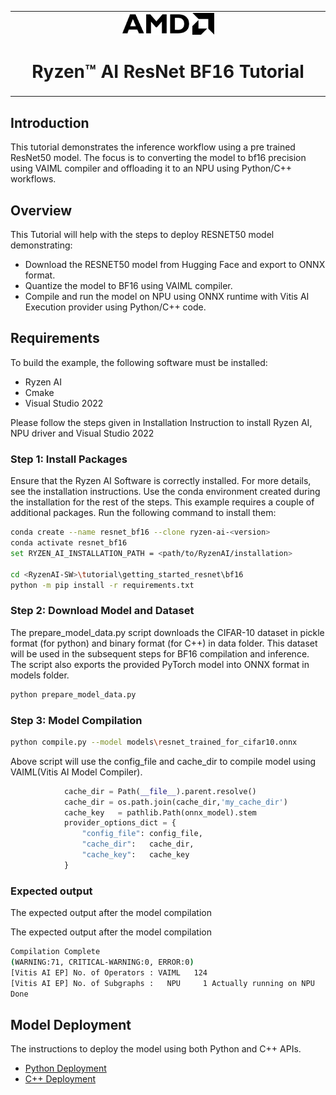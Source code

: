 <!-- Getting started with RESNET18_BF16 flow test with Python and C++ deployment -->
<table class="sphinxhide" width="100%">
 <tr width="100%">
    <td align="center"><img src="https://raw.githubusercontent.com/Xilinx/Image-Collateral/main/xilinx-logo.png" width="30%"/><h1> Ryzen™ AI ResNet BF16 Tutorial </h1>
    </td>
 </tr>
</table>

## Introduction

This tutorial demonstrates the inference workflow using a pre trained ResNet50 model. The focus is to converting the model to bf16 precision using VAIML compiler and offloading it to an NPU using Python/C++ workflows.

## Overview

This Tutorial will help with the steps to deploy RESNET50 model demonstrating:

- Download the RESNET50 model from Hugging Face and export to ONNX format.
- Quantize the model to BF16 using VAIML compiler.
- Compile and run the model on NPU using ONNX runtime with Vitis AI Execution provider using Python/C++ code.

## Requirements

To build the example, the following software must be installed:

- Ryzen AI
- Cmake
- Visual Studio 2022

Please follow the steps given in Installation Instruction to install Ryzen AI, NPU driver and Visual Studio 2022


### Step 1: Install Packages

Ensure that the Ryzen AI Software is correctly installed. For more details, see the installation instructions.
Use the conda environment created during the installation for the rest of the steps. This example requires a couple of additional packages. Run the following command to install them:

```bash
conda create --name resnet_bf16 --clone ryzen-ai-<version>
conda activate resnet_bf16
set RYZEN_AI_INSTALLATION_PATH = <path/to/RyzenAI/installation>

cd <RyzenAI-SW>\tutorial\getting_started_resnet\bf16
python -m pip install -r requirements.txt
```

###  Step 2: Download Model and Dataset

The prepare_model_data.py script downloads the CIFAR-10 dataset in pickle format (for python) and binary format (for C++) in data folder. This dataset will be used in the subsequent steps for BF16 compilation and inference. The script also exports the provided PyTorch model into ONNX format in models folder.

```bash
python prepare_model_data.py
```
### Step 3: Model Compilation

```bash
python compile.py --model models\resnet_trained_for_cifar10.onnx
```

Above script will use the config_file and cache_dir to compile model using VAIML(Vitis AI Model Compiler).

```python
            cache_dir = Path(__file__).parent.resolve()
            cache_dir = os.path.join(cache_dir,'my_cache_dir')
            cache_key   = pathlib.Path(onnx_model).stem
            provider_options_dict = {
                "config_file": config_file,
                "cache_dir":   cache_dir,
                "cache_key":   cache_key
            }
```

### Expected output

The expected output after the model compilation

The expected output after the model compilation

```bash
Compilation Complete
(WARNING:71, CRITICAL-WARNING:0, ERROR:0)
[Vitis AI EP] No. of Operators : VAIML   124
[Vitis AI EP] No. of Subgraphs :   NPU     1 Actually running on NPU      1
Done
```

## Model Deployment

The instructions to deploy the model using both Python and C++ APIs.

* [Python Deployment](./docs/README_python.md)
* [C++ Deployment](./docs/README_C++.md)
